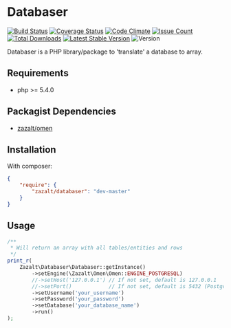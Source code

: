 Databaser
=================

[![Build Status](https://travis-ci.org/Zazalt/Databaser.svg?branch=master)](https://travis-ci.org/Zazalt/Databaser)
[![Coverage Status](https://coveralls.io/repos/github/Zazalt/Databaser/badge.svg?branch=master)](https://coveralls.io/github/Zazalt/Databaser?branch=master)
[![Code Climate](https://codeclimate.com/github/Zazalt/Databaser/badges/gpa.svg)](https://codeclimate.com/github/Zazalt/Databaser)
[![Issue Count](https://codeclimate.com/github/Zazalt/Databaser/badges/issue_count.svg)](https://codeclimate.com/github/Zazalt/Databaser/issues)
[![Total Downloads](https://poser.pugx.org/zazalt/databaser/downloads)](https://packagist.org/packages/zazalt/databaser/stats)
[![Latest Stable Version](https://poser.pugx.org/zazalt/databaser/v/stable)](https://packagist.org/packages/zazalt/databaser)
![Version](https://img.shields.io/badge/version-beta-yellow.svg)

Databaser is a PHP library/package to 'translate' a database to array.

Requirements
---------------
* php >= 5.4.0

Packagist Dependencies
---------------
* [zazalt/omen](https://github.com/zazalt/omen)

Installation
---------------
With composer:
``` json
{
	"require": {
		"zazalt/databaser": "dev-master"
	}
}
```

## Usage
```php
/**
 * Will return an array with all tables/entities and rows
 */
print_r(
    Zazalt\Databaser\Databaser::getInstance()
        ->setEngine(\Zazalt\Omen\Omen::ENGINE_POSTGRESQL)
        //->setHost('127.0.0.1') // If not set, default is 127.0.0.1
        //->setPort()            // If not set, default is 5432 (PostgreSQL default port)
        ->setUsername('your_username')
        ->setPassword('your_password')
        ->setDatabase('your_database_name')
        ->run()
);
```